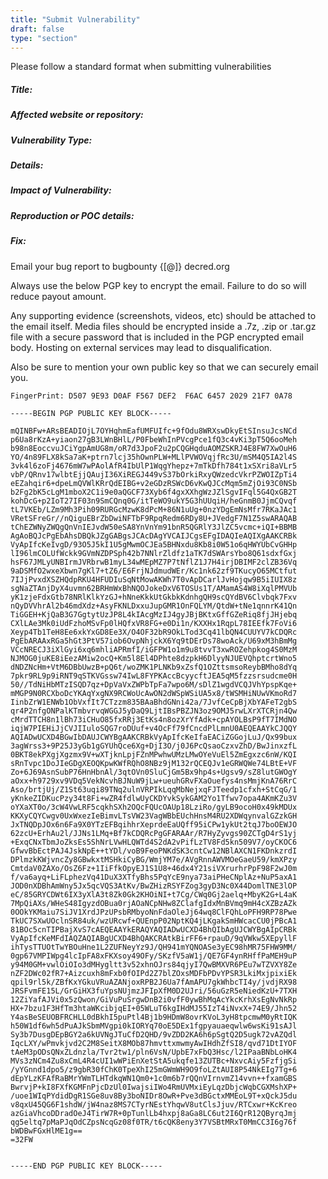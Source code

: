 ```yaml
---
title: "Submit Vulnerability"
draft: false
type: "section"
---
```


Please follow a standard format when submitting vulnerabilities

##### Title:

##### Affected website or repository: 

##### Vulnerability Type: 

##### Details: 

##### Impact of Vulnerability:

##### Reproduction or POC details:

##### Fix:

Email your bug report to &#098;&#117;&#103;&#098;&#111;&#117;&#110;&#116;&#121;&#032;{[&#064;]}&#032;&#100;&#101;&#099;&#114;&#101;&#100;&#046;&#111;&#114;&#103;

Always use the below PGP key to encrypt the email. Failure to do so will reduce payout amount.

Any supporting evidence (screenshots, videos, etc) should be attached to the email itself. Media files should be encrypted inside a .7z, .zip or .tar.gz file with a secure password that is included in the PGP encrypted email body. Hosting on external services may lead to disqualification. 

Also be sure to mention your own public key so that we can securely email you.

`FingerPrint: D507 9E93 D0AF F567 DEF2  F6AC 6457 2029 21F7 0A78`

```
-----BEGIN PGP PUBLIC KEY BLOCK-----

mQINBFw+ARsBEADIOjL7OYHqhmEafUMFUIfc+9fOdu8WRXswDkyEtSInsuJcsNCd
p6Ua8rKzA+yiaon27gB3LWnBHlL/P0FbeWhInPVcgPce1fQ3c4vKi3pT5Q6ooMeh
b98n8EoccvuJCiYgpAmUG8m/oR7d3JpoF2u2pCQGHqduAOMZSKRJ4E8FW7XwOuH6
YO/4n89FLX8kSa7aK+ptrn7lcj35hOwnPLW+MLlPVWOVqjfRc3U/mSM4Q5IA2l4S
3vk4l6zoFj4676mW7wPAolAfR4IbUlP1WqgYhepz+7mTkDfh784t1xSXri8aVLr5
vbP/QRnv17wlbtEjjQAujI36XiREGJ449vS37bOrkiRxyQWzedcVkrPZWOIZpTi4
eEZahqir6+dpeLmQVWlKRrQdEIBG+v2eGDzRSWcD6vKwQJCcMqm5mZjOi93C0NSb
b2Fg2bK5cLgM1mboX2C1i9e0aQGCF73Xyb6f4gxXXhgWzJZlSgvIFql5G4QxGB2T
kohDcG+p2IoT27IF03n9SmCQnq0G/itTeWO9ukY5G3hUUqiH/heGnmB0JjmCQvqf
tL7VKEb/LZm9Mh3Pih09RURGcMzwK8dPcM+86N1uUg+0nzYDgEmNsMfr7RKaJAc1
VRetSFreGr//nQiguEBrZbDwiNFTbF9RpqRedm6RDy8U+JVedgF7N1Z5swARAQAB
tChEZWNyZWQgQnVnIEJvdW50eSA8YnVnYm91bnR5QGRlY3JlZC5vcmc+iQI+BBMB
AgAoBQJcPgEbAhsDBQkJZgGABgsJCAcDAgYVCAIJCgsEFgIDAQIeAQIXgAAKCRBk
VyApIfcKeIvgD/93O5J5kI1U5gMwmOCJEa5BHNxdu8Kb8i0W51o6qHWYUbCvGHHp
lI96lmCOLUfWckk9GVmNZDPSph42b7NNlrZldfz1aTK7dSWArsYbo8Q61sdxfGxj
hsF67JMLyUNBIrmJVRbrwB1myL34wMEpMZ7P7tNflZ1J7H4irjDBIMF2clZB36Vq
9aDSMfO2wxeXbwn7gKl7+tZ6/E6FrjNJdmudWEr/Kc1nk62zf9TKucyO65MCtfut
7IJjPvxdXSZHQdpRKU4HFUDIuSqNtMowAKWh7T0vApDCarlJvHojqw9B5iIUIX8z
sgNaZTAnjDyX4uvmn62BRHmWxBhNQOJokeDxV6TOSUs1T/AMamAS4W8iXqlPMVUb
yK1zjeFdxGtb78NRlKlkYzGJ+hNneKkkUtGkbkKdnhgQH9scQYdBV6Clvbqk7Fxv
nQyDVVhrAl2b46mdXdz+AsyFKNLDxxuJupGMR1OnFQLYM/QtdW+tNe1qnnrK41Qn
TiGGEH+KjQaB3G7GgtytUzJP8L4kIAcgMzIJ4gyJBjBKtxGffGZeRiq8fjJHjebq
CXlLAe3Mk0iUdFzhoMSvFp0lHQfxVR8FG+e0Di1n/KXXHx1RqpL78IEEfk7FoVi6
Xeyp4Tb1TeH8Ee6xkYxGD8Ee3X/O4OF32bR9OkLTod3Cq41lbQN4CUUYV7kCDQRc
PgEbARAAxRGa5hGt3PtV57iob6OvpNhjckX6Yq9tDErDs78woAck/U69xM3hBmMg
VCcNRECJ3iXlGyi6xq6mhliAPRmfI/iGFPW1o1m9u8tvvT3xwROZehpkog4S0MzM
NJMOG0juKE8iEezAMiw2ocQ+Km5l8El4DPhte8dzpkH6DlyyNJUEVQhptcrtWno5
dNDZNcHm+VtM6DBbUwzB+pQ6t/woZMK1PLNKb9xZsfQ1OZttsmsoReybBMho8dYq
7pkr9RL9p9iRNT9qSTKVGssw74IwL8FYPKAccBcyycftJEA5qM5fzzsrsudcme0H
50//TdNiHbMTzISQD7qz+DpVaVxZWPbTpFa7wpo6M/sDlZ1wgdVCQJVhYpspKqe+
mMGP9N0RCXboDcYKAqYxgNX9RCWoUcAwON2dWSpWSiUA5x8/tWSMHiNUwVKmoRd7
IinbZrW1ENWb1ObVxfIt7CTzzm835BAaBhdGNni42a/7JvfCeCpBjXbYAFeT2gbS
qr4P2nfgONPalKTmbvrvqWGGJ5yDaQ9LjtIBsPBZJN3oz9OMJ5rwLXrXTCRjn4Qw
cMrdTTCH8n1lBh73iCHuO85fxRRj3EtKs4n8ozXrYfAdk+cpAYOLBsP9fT7IMdNO
iqjW7PIEHiJjCVJIIuloSQG7roDUuf+v4OcFf79fCncdPlLmnU0AEQEAAYkCJQQY
AQIADwUCXD4BGwIbDAUJCWYBgAAKCRBkVyApIfcKeIfaEACiZGGojLuJ/Qx99bux
3agWrss3+9P25J3yGb1gGYUhQce6Xg+DjI3O/j0J6PcQsaoCzxvZhD/BwJinxzfL
0BKT8ekPXgjXgzmx9V+wXTjknLpjFZnMPwhwUMzLMwOYeVuEl5ZmEgxzc6nW/KQI
sRnTvpc1DoJIeGDgXEOQKpwKWfRQhO8NBz9jM132rQCEQJv1eGRWQWe74LBtE+VF
Zo+6J69AsnSubP76HnHbnAl/3qtOVn0SluCjGm5Bx9hp4s+Ugsv9/sZ8lutGWOgY
aOxx+h9729xv9VDq5VekNcvhBJNuW9jLw+ueuhGRvFXaOuefys4nsMmjKnA76RrC
Aso/brtjUj/Z1St63uqi89TNq2ulnVRPIkLqqMbNejxqFJTeedp1cfxh+StCqG/1
yKnkeZIDKucPzy34t8Fi+wZR4fdlwUyCKDYvkSykGAM2Yo1Tfwv7opa4AKmKZu3V
oYXaXT0o/3cW4VwLRF5cqkhSXh2OQcFQUcOAUp18LziRo/gyLB9ocoH0x49kMDUx
KKXyCQYCwgv0UxWxezIeBimvLTsVW23VagWBbEUchHnsM4RU2XDWqynvalGZzkGH
JxTNQDpJOx6n6Fa9X0YTzEFBqihhrXeprdeEaUQff95iCPw1ykUt2tqJ7boOEWJO
62zcU+ErhAu2l/JJNs1LMq+Bf7kCDQRcPgGFARAAr/R7HyZyvgs90ZCTgD4rS1yj
+ExqCNxTbmJoZksEs5ShNrLVwHLQWTd4S2dA2vPifLzTV8Fd5kn509V7/oyCKOC6
GfwvBbEctPAJ4JskNpE++tYDl/voB9FeoPNKdSK3cntCw12NBlAXCN1FKDnkzrdI
DPlmzkKWjvncZy8GBwkxtMSHkiCyBG/WmjYM7e/AVgRnnAWVMOeGaeU59/kmXPzy
CmtdaV0ZAXo/OsZ6Fz+1IiFfkOpyEJ1S1U8+46dx4Y21siVXrurhrPpF98F2wJ0m
f/va6ayq+LiFLphezVq41DuX3XTfyBhs5PqYcE9nya73aiPHeCNplAz+NuP5axA1
JOD0nXDBhAmWny5Jx5qcVQS3AtKv/BwZHizRSYFZog3gyD3Nc0X44DomlTNE3lOP
eC/85GRYCDWt6IX3yXlA3t8Zk0Gk2KHOiNI+t7Cg/CWq0Gj2aelq+MbyK2G+L4aK
7MpQiAXs/WHeS48IgyzdOBua0rjAOaNCpNHw8ZClafgIdxMnBVmq9mH4cXZBzAZk
0OOkYKMaiu7SiJV1XrdJPzUPsbRMbyoNnFdaOleJj64wq8ClFQhLoPFH9RP78Pwe
TkUC7SXwUOclnSR84uk/wzURcwf+QUEnpP02NptKQ4jLKgakSmHWcacCU0jPBcA1
81BOc5cnTIPBajXvS7cAEQEAAYkERAQYAQIADwUCXD4BhQIbAgUJCWYBgAIpCRBk
VyApIfcKeMFdIAQZAQIABgUCXD4BhQAKCRAtkBirFF6+rpauD/9qVWkw5XEpyllF
ihTysTTUOtTwYBOuHne1L2ZUFNeyYz9J/QH941mYQNOASe3yEC98hMR75FHW9MM/
0gp67VMPIWpg4lcIpFA8xFKXsoy49OFy/SKzfV5aW1j/QE7GF4ynRHffPaMEH9uP
y94M0GM+vwlOiOIo3dMHygltt3v52xhnOJrs84qjyI7QwBMXVR6PEu7wTZVXY8Ze
nZF2DWc02fR7+Aizcuxh8mFxb0fOIPd2Z7blZOxsMDFbPDvYPSR3LkiMxjpixiEk
qpil9rl5k/ZBfKxYGkuVRuAZANjoxRPB2J6Ua7fAmAPU7gkWhbcTI4y/jvdjRX98
JRSFvmFE15L/GrGiHX3fuYpsNUjmzJFIpXfM0D2UJri/56uGzR5eNiedKzU+7TXH
12ZiYafAJVi0x5zQwon/GiVuPuSrgwDnB2i0vfF0ywBhMqAcYkcKrhXsEgNvNkRp
HX+7bzu1F3HfTm3htaWKcibjqEI+05WLuT6kgIHdMJ55IzT4iNvxX+74E9/Jhn52
Y4asBeSEUOBFRCHLL0dBkhI5puPtl4Bj1b9HDmW8ovrKVoL3yH8tpcmwM0yRtIQK
h50W1df6wh5dPuAJkSbmMVgpi0kIORYq70oE5DEx1fgpyauaeqwlw6wsKi91sAJl
Sy3b7DusgDEpBGY2a6kUVNgJTuCfD2QHD/9vZDD2KA6h6pSgtQ2D5ugk72vAZQdl
IqcLXY/wPmvkjvd2C2M8SeitX8MOb87hmvttxmwmyAwIHdhZfSI8/qvd71DtIYOF
tAeM3pODsQNxZLdnzla/Tvr2tw1/pln6VsN/UpbE7xFbQ3Hsc/l2IPaaBNbLoHK4
MVs3zNCm4Zu8xCmL4R4cUI1wWPiEnXetStA5ukqfe13ZUTBc+NxvcAiy5FzfjgSi
/yYGnnd1dpo5/z9gbR30fChK0TpeXhI25mGWmWH9O9foLZtAUI8P54NkEIg7Tg+6
dEpYLzKFAfRaBMrYWmTLHTdkqWN1Qm0+1c0m6b7rQQnVIrnvmZ14vvn++fxamGBS
BwrvjP+kI8FXfKGMFnPjcDzUl0IwajsiIWo4RmUVMxiEyLqzDbjcWqbCGXMshXP+
/uoe1WIqPYdidDgR1SGe8uv8By3boNIDr8OwR+Pve3dBGctxMMEoL9T+xQckJ5du
v8qxU45QG6F1shdW/jW4naz8MS7CTyrNEstYhqwV8utClsJjuv/RTCxwr+KcKreo
azGiaVhcoDDradOeJ4TirW7R+0pTunlLb4hxpj8aGa8LC6ut2I6QrR12QByrqJmj
qg5eltq7pMaPJqOdCZpsNcqGz08f0TR/t6cQK8eny3Y7VSBtMRxT0MmCC3I6g76f
bWDBwFGxHlME1g==
=32FW


-----END PGP PUBLIC KEY BLOCK-----
```
